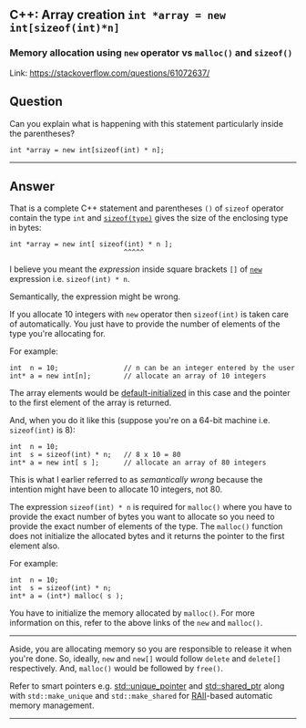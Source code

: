 ## C++: Array creation `int *array = new int[sizeof(int)*n]`

### Memory allocation using `new` operator vs `malloc()` and `sizeof()`

Link: https://stackoverflow.com/questions/61072637/

## Question

Can you explain what is happening with this statement particularly inside the parentheses?

    int *array = new int[sizeof(int) * n];

---

## Answer

That is a complete C++ statement and parentheses `()` of `sizeof` operator contain the type `int` and [`sizeof(type)`][1] gives the size of the enclosing type in bytes:

    int *array = new int[ sizeof(int) * n ];
                                ^^^^^

I believe you meant the *expression* inside square brackets `[]` of [`new`][2] expression i.e. `sizeof(int) * n`.

Semantically, the expression might be wrong.

If you allocate 10 integers with `new` operator then `sizeof(int)` is taken care of automatically. You just have to provide the number of elements of the type you're allocating for.

For example:

    int  n = 10;                // n can be an integer entered by the user
    int* a = new int[n];        // allocate an array of 10 integers

The array elements would be [default-initialized][3] in this case and the pointer to the first element of the array is returned.

And, when you do it like this (suppose you're on a 64-bit machine i.e. `sizeof(int)` is 8):

    int  n = 10;
    int  s = sizeof(int) * n;   // 8 x 10 = 80
    int* a = new int[ s ];      // allocate an array of 80 integers

This is what I earlier referred to as *semantically wrong* because the intention might have been to allocate 10 integers, not 80.

The expression `sizeof(int) * n` is required for `malloc()` where you have to provide the exact number of bytes you want to allocate so you need to provide the exact number of elements of the type. The `malloc()` function does not initialize the allocated bytes and it returns the pointer to the first element also.

For example:

    int  n = 10;
    int  s = sizeof(int) * n;
    int* a = (int*) malloc( s );

You have to initialize the memory allocated by `malloc()`. For more information on this, refer to the above links of the `new` and `malloc()`.

---

Aside, you are allocating memory so you are responsible to release it when you're done. So, ideally, `new` and `new[]` would follow `delete` and `delete[]` respectively. And, `malloc()` would be followed by `free()`. 

Refer to smart pointers e.g. [std::unique_pointer][5] and [std::shared_ptr][6] along with `std::make_unique` and `std::make_shared` for [RAII][7]-based automatic memory management.


  [1]: https://en.cppreference.com/w/cpp/language/sizeof
  [2]: https://en.cppreference.com/w/cpp/language/new
  [3]: https://en.cppreference.com/w/cpp/language/default_initialization
  [4]: https://en.cppreference.com/w/cpp/memory/c/malloc
  [5]: https://en.cppreference.com/w/cpp/memory/unique_ptr
  [6]: https://en.cppreference.com/w/cpp/memory/shared_ptr
  [7]: https://en.cppreference.com/w/cpp/language/raii

---
